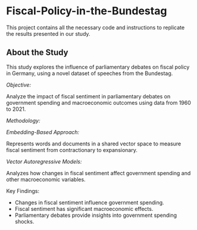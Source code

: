 # Fiscal-Policy-in-the-Bundestag

This project contains all the necessary code and instructions to replicate the results presented in our study.

## About the Study
This study explores the influence of parliamentary debates on fiscal policy in Germany, using a novel dataset of speeches from the Bundestag.

*Objective:*

Analyze the impact of fiscal sentiment in parliamentary debates on government spending and macroeconomic outcomes using data from 1960 to 2021.

*Methodology:*

*Embedding-Based Approach:*

Represents words and documents in a shared vector space to measure fiscal sentiment from contractionary to expansionary.


*Vector Autoregressive Models:*

Analyzes how changes in fiscal sentiment affect government spending and other macroeconomic variables.


Key Findings:

- Changes in fiscal sentiment influence government spending.
- Fiscal sentiment has significant macroeconomic effects.
- Parliamentary debates provide insights into government spending shocks.


